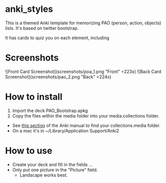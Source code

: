 # anki_styles
This is a themed Anki template for memorizing PAO (person, action, objects) lists.  It's based on twitter bootstrap.

It has cards to quiz you on each element, including

# Screenshots
![Front Card Screenshot](screenshots/poa_1.png "Front" =223x) ![Back Card Screenshot](screenshots/pao_2.png "Back" =224x)

# How to install
1. Import the deck PAO_Bootstrap.apkg
2. Copy the files within the media folder into your media.collections folder. 
  - See [this section](https://apps.ankiweb.net/docs/manual.html#files) of the Anki manual to find your collections.media folder.
  - On a mac it's in ~/Library/Application Support/Anki2
  
# How to use
* Create your deck and fill in the fields ...
* Only put one picture in the "Picture" field.  
  * Landscape works best.

